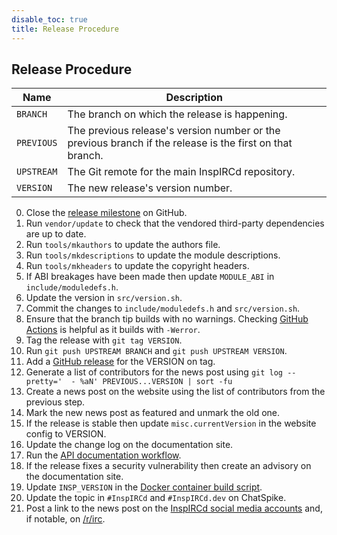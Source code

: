 ```yaml
---
disable_toc: true
title: Release Procedure
---
```


## Release Procedure

Name       | Description
---------- | -------
`BRANCH`   | The branch on which the release is happening.
`PREVIOUS` | The previous release's version number or the previous branch if the release is the first on that branch.
`UPSTREAM` | The Git remote for the main InspIRCd repository.
`VERSION`  | The new release's version number.

0. Close the [release milestone](https://github.com/inspircd/inspircd/milestones) on GitHub.
0. Run `vendor/update` to check that the vendored third-party dependencies are up to date.
0. Run `tools/mkauthors` to update the authors file.
0. Run `tools/mkdescriptions` to update the module descriptions.
0. Run `tools/mkheaders` to update the copyright headers.
0. If ABI breakages have been made then update `MODULE_ABI` in `include/moduledefs.h`.
0. Update the version in `src/version.sh`.
0. Commit the changes to `include/moduledefs.h` and `src/version.sh`.
0. Ensure that the branch tip builds with no warnings. Checking [GitHub Actions](https://github.com/inspircd/inspircd/actions) is helpful as it builds with `-Werror`.
0. Tag the release with `git tag VERSION`.
0. Run `git push UPSTREAM BRANCH` and `git push UPSTREAM VERSION`.
0. Add a [GitHub release](https://github.com/inspircd/inspircd/tags) for the VERSION on tag.
0. Generate a list of contributors for the news post using `git log --pretty='  - %aN' PREVIOUS...VERSION | sort -fu`
0. Create a news post on the website using the list of contributors from the previous step.
0. Mark the new news post as featured and unmark the old one.
0. If the release is stable then update `misc.currentVersion` in the website config to VERSION.
0. Update the change log on the documentation site.
0. Run the [API documentation workflow](https://github.com/inspircd/inspircd-api/actions/workflows/build.yml).
0. If the release fixes a security vulnerability then create an advisory on the documentation site.
0. Update `INSP_VERSION` in the [Docker container build script](https://github.com/inspircd/inspircd-docker/blob/master/.github/workflows/build-container.yml).
0. Update the topic in `#InspIRCd` and `#InspIRCd.dev` on ChatSpike.
0. Post a link to the news post on the [InspIRCd social media accounts](/social) and, if notable, on [/r/irc](https://old.reddit.com/r/irc/).

